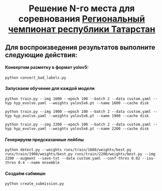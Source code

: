<h1 align="center">Решение N-го места для соревнования <a href="https://hacks-ai.ru/championships/758258">Региональный чемпионат республики Татарстан</a> 

## Для воспроизведения результатов выполните следующие действия:

#### Конвертим разметку в формат yolov5:
```
python convert_bad_labels.py
```

#### Запускаем обучение для каждой модели
```
python train.py --img 1600 --epoch 100 --batch 2 --data custom.yaml --hyp hyp_evolve.yaml --weights yolov5x6.pt --name 1600 --cache disk 

python train.py --img 1900 --epoch 100 --batch 2 --data custom.yaml --hyp hyp_evolve.yaml --weights yolov5x6.pt --name 1900 --cache disk 

python train.py --img 2200 --epoch 100 --batch 2 --data custom.yaml --hyp hyp_evolve.yaml --weights yolov5x6.pt --name 2200 --cache disk 
```

#### Генерируем предсказанные лейблы 

```
python detect.py --weights runs/train/1600/weights/best.py runs/train/1900/weights/best.py runs/train/2200/weights/best.py --img 2200 --augment --save-txt --data custom.yaml --conf-thres 0.02 --iou-thres 0.4 --name ensemble 
```


#### Создаём сабмишн
```
python create_submission.py
```